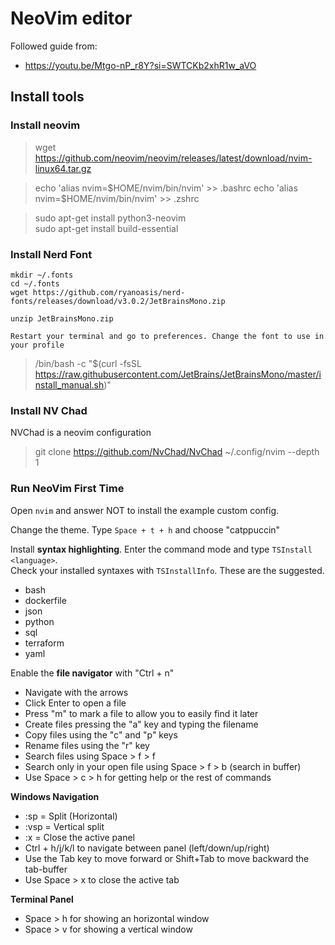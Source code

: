 # NeoVim editor

Followed guide from:
- https://youtu.be/Mtgo-nP_r8Y?si=SWTCKb2xhR1w_aVO

## Install tools

### Install neovim

<!-- sudo apt install neovim  >> install OLD VERSION !!  -->
> wget https://github.com/neovim/neovim/releases/latest/download/nvim-linux64.tar.gz  

> echo 'alias nvim=\$HOME/nvim/bin/nvim' >> .bashrc
> echo 'alias nvim=\$HOME/nvim/bin/nvim' >> .zshrc

> sudo apt-get install python3-neovim  
> sudo apt-get install build-essential 

### Install Nerd Font
```
mkdir ~/.fonts
cd ~/.fonts
wget https://github.com/ryanoasis/nerd-fonts/releases/download/v3.0.2/JetBrainsMono.zip

unzip JetBrainsMono.zip

Restart your terminal and go to preferences. Change the font to use in your profile

```



> /bin/bash -c "$(curl -fsSL https://raw.githubusercontent.com/JetBrains/JetBrainsMono/master/install_manual.sh)"

### Install NV Chad

NVChad is a neovim configuration

> git clone https://github.com/NvChad/NvChad ~/.config/nvim --depth 1

### Run NeoVim First Time

Open `nvim` and answer NOT to install the example custom config.

Change the theme. Type `Space + t + h` and choose "catppuccin"

Install **syntax highlighting**. Enter the command mode and type `TSInstall <language>`.  
Check your installed syntaxes with `TSInstallInfo`. These are the suggested.
- bash
- dockerfile
- json
- python
- sql
- terraform
- yaml


Enable the **file navigator** with "Ctrl + n" 
- Navigate with the arrows
- Click Enter to open a file
- Press "m" to mark a file to allow you to easily find it later
- Create files pressing the "a" key and typing the filename
- Copy files using the "c" and "p" keys
- Rename files using the "r" key
- Search files using Space > f > f
- Search only in your open file using Space > f > b (search in buffer)
- Use Space > c > h for getting help or the rest of commands

**Windows Navigation**  
- :sp = Split (Horizontal)
- :vsp = Vertical split
- :x = Close the active panel
- Ctrl + h/j/k/l to navigate between panel (left/down/up/right)
- Use the Tab key to move forward or Shift+Tab to move backward the tab-buffer
- Use Space > x to close the active tab

**Terminal Panel**
- Space > h for showing an horizontal window
- Space > v for showing a vertical window
